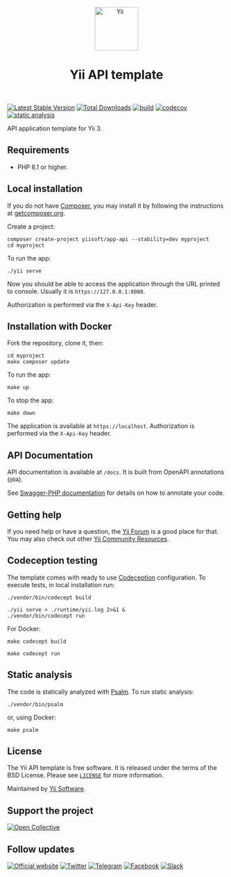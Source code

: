 <p align="center">
    <a href="https://github.com/yiisoft" target="_blank">
        <img src="https://yiisoft.github.io/docs/images/yii_logo.svg" height="100px" alt="Yii">
    </a>
    <h1 align="center">Yii API template</h1>
    <br>
</p>

[![Latest Stable Version](https://poser.pugx.org/yiisoft/app-api/v)](https://packagist.org/packages/yiisoft/app-api)
[![Total Downloads](https://poser.pugx.org/yiisoft/app-api/downloads)](https://packagist.org/packages/yiisoft/app-api)
[![build](https://github.com/yiisoft/app-api/actions/workflows/build.yml/badge.svg)](https://github.com/yiisoft/app-api/actions/workflows/build.yml)
[![codecov](https://codecov.io/gh/yiisoft/app-api/graph/badge.svg?token=8XE1MPAZD4)](https://codecov.io/gh/yiisoft/app-api)
[![static analysis](https://github.com/yiisoft/app-api/workflows/static%20analysis/badge.svg)](https://github.com/yiisoft/app-api/actions?query=workflow%3A%22static+analysis%22)

API application template for Yii 3.

## Requirements

- PHP 8.1 or higher.

## Local installation

If you do not have [Composer](https://getcomposer.org/), you may install it by following the instructions
at [getcomposer.org](https://getcomposer.org/doc/00-intro.md).

Create a project:

```shell
composer create-project yiisoft/app-api --stability=dev myproject
cd myproject
```

To run the app:

```
./yii serve
```

Now you should be able to access the application through the URL printed to console.
Usually it is `https://127.0.0.1:8080`.

Authorization is performed via the `X-Api-Key` header.

## Installation with Docker

Fork the repository, clone it, then:

```shell
cd myproject
make composer update
```

To run the app:

```shell
make up
```

To stop the app:

```shell
make down
```

The application is available at `https://localhost`.
Authorization is performed via the `X-Api-Key` header.

## API Documentation

API documentation is available at `/docs`. It is built from OpenAPI annotations (`@OA`).

See [Swagger-PHP documentation](https://zircote.github.io/swagger-php/guide/annotations.html) for details
on how to annotate your code.

## Getting help

If you need help or have a question, the [Yii Forum](https://forum.yiiframework.com/c/yii-3-0/63) is a good place for that.
You may also check out other [Yii Community Resources](https://www.yiiframework.com/community).

## Codeception testing

The template comes with ready to use [Codeception](https://codeception.com/) configuration.
To execute tests, in local installation run:

```shell
./vendor/bin/codecept build

./yii serve > ./runtime/yii.log 2>&1 &
./vendor/bin/codecept run
```

For Docker:

```shell
make codecept build

make codecept run
```

## Static analysis

The code is statically analyzed with [Psalm](https://psalm.dev/). To run static analysis:

```shell
./vendor/bin/psalm
```

or, using Docker:

```shell
make psalm
```

## License

The Yii API template is free software. It is released under the terms of the BSD License.
Please see [`LICENSE`](./LICENSE.md) for more information.

Maintained by [Yii Software](https://www.yiiframework.com/).

## Support the project

[![Open Collective](https://img.shields.io/badge/Open%20Collective-sponsor-7eadf1?logo=open%20collective&logoColor=7eadf1&labelColor=555555)](https://opencollective.com/yiisoft)

## Follow updates

[![Official website](https://img.shields.io/badge/Powered_by-Yii_Framework-green.svg?style=flat)](https://www.yiiframework.com/)
[![Twitter](https://img.shields.io/badge/twitter-follow-1DA1F2?logo=twitter&logoColor=1DA1F2&labelColor=555555?style=flat)](https://twitter.com/yiiframework)
[![Telegram](https://img.shields.io/badge/telegram-join-1DA1F2?style=flat&logo=telegram)](https://t.me/yii3en)
[![Facebook](https://img.shields.io/badge/facebook-join-1DA1F2?style=flat&logo=facebook&logoColor=ffffff)](https://www.facebook.com/groups/yiitalk)
[![Slack](https://img.shields.io/badge/slack-join-1DA1F2?style=flat&logo=slack)](https://www.yiiframework.com/go/slack)
